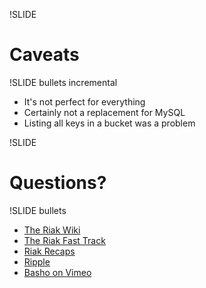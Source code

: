 !SLIDE

# Caveats #

!SLIDE bullets incremental

* It's not perfect for everything
* Certainly not a replacement for MySQL
* Listing all keys in a bucket was a problem

!SLIDE

# Questions? #

!SLIDE bullets

* [The Riak Wiki](http://wiki.basho.com/)
* [The Riak Fast Track](http://wiki.basho.com/display/RIAK/The+Riak+Fast+Track)
* [Riak Recaps](http://wiki.basho.com/display/RIAK/Riak+Recaps)
* [Ripple](http://github.com/seancribbs/ripple)
* [Basho on Vimeo](http://vimeo.com/user2820657)
